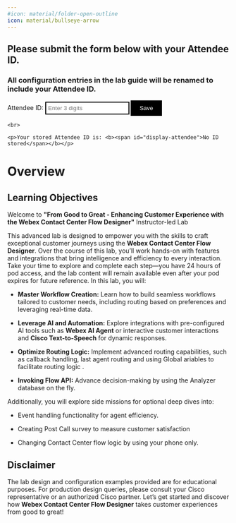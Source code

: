 ```yaml
---
#icon: material/folder-open-outline
icon: material/bullseye-arrow
---
```

<script>
    // Function to initialize and handle form submission
    function setupAttendeeForm() {
        const form = document.getElementById('attendee-form');
        const displayAttendee = document.getElementById('display-attendee');
        const attendeeInput = document.getElementById('attendee');

        // Load stored Attendee ID on page load
        const storedAttendeeID = localStorage.getItem('attendeeID');
        if (storedAttendeeID) {
            attendeeInput.value = storedAttendeeID;
            displayAttendee.textContent = storedAttendeeID;
        }

        // Restrict input to only allow three digits
        attendeeInput.addEventListener('input', function() {
            this.value = this.value.replace(/\D/g, '').slice(0, 3);
        });

        // Handle form submission
        form.addEventListener('submit', function(event) {
            event.preventDefault();
            const attendeeIDInput = attendeeInput.value;

            if (attendeeIDInput && attendeeIDInput.length === 3) {
                // Store the Attendee ID in local storage
                localStorage.setItem('attendeeID', attendeeIDInput);

                // Update the displayed Attendee ID
                displayAttendee.textContent = attendeeIDInput;
            } else {
                alert('Please enter exactly 3 digits.');
            }
        });
    }

    // Wait for the DOM content to be fully loaded
    document.addEventListener('DOMContentLoaded', setupAttendeeForm);
    
    document.addEventListener('DOMContentLoaded', function() {
        const attendeeID = localStorage.getItem('attendeeID') || 'Not Set';
        const attendeePlaceholder = document.getElementById('attendee-id-placeholder');

        if (attendeePlaceholder) {
            attendeePlaceholder.textContent = attendeeID;
        }
    });
</script>

<style>
    /* Style for the button */
    button {
        background-color: black;
        color: white;
        border: none;
        padding: 10px 20px;
        cursor: pointer;
    }

    /* Style for the input element */
    input[type="text"] {
        border: 2px solid black;
        padding: 5px;
    }
</style>

<!-- Markdown content with embedded HTML -->
<div>
    <h2>Please submit the form below with your Attendee ID.</h2> 
    <h3>All configuration entries in the lab guide will be renamed to include your Attendee ID.</h3>
    <form id="attendee-form">
        <label for="attendee">Attendee ID:</label>
        <input type="text" id="attendee" name="attendee" placeholder="Enter 3 digits" required>
        <button type="submit">Save</button>
    </form>

    <br>

    <p>Your stored Attendee ID is: <b><span id="display-attendee">No ID stored</span></b></p>
</div>

# Overview

## Learning Objectives

Welcome to **"From Good to Great - Enhancing Customer Experience with the Webex Contact Center Flow Designer"** Instructor-led Lab

This advanced lab is designed to empower you with the skills to craft exceptional customer journeys using the **Webex Contact Center Flow Designer**. Over the course of this lab, you’ll work hands-on with features and integrations that bring intelligence and efficiency to every interaction. Take your time to explore and complete each step—you have 24 hours of pod access, and the lab content will remain available even after your pod expires for future reference.
In this lab, you will:

- **Master Workflow Creation:** Learn how to build seamless workflows tailored to customer needs, including routing based on preferences and leveraging real-time data.

- **Leverage AI and Automation:** Explore integrations with pre-configured AI tools such as **Webex AI Agent** or interactive customer interactions and **Cisco Text-to-Speech** for dynamic responses.

- **Optimize Routing Logic:** Implement advanced routing capabilities, such as callback handling, last agent routing and using Global ariables to facilitate routing logic .

- **Invoking Flow API:** Advance decision-making by using the Analyzer database on the fly.

Additionally, you will explore side missions for optional deep dives into:

- Event handling functionality for agent efficiency.

- Creating Post Call survey to measure customer satisfaction

- Changing Contact Center flow logic by using your phone only.
    
## Disclaimer
The lab design and configuration examples provided are for educational purposes. For production design queries, please consult your Cisco representative or an authorized Cisco partner.
Let’s get started and discover how **Webex Contact Center Flow Designer** takes customer experiences from good to great!

